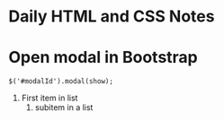 # Daily HTML and CSS Notes

# Open modal in Bootstrap

    $('#modalId').modal(show);

1. First item in list
	1. subitem in a list 

<html>
	<head>
	<title></title>
	</head>
	<body></body>
</html>

<!--stackedit_data:
eyJwcm9wZXJ0aWVzIjoiZXh0ZW5zaW9uczpcbiAgcHJlc2V0Oi
Bjb21tb25tYXJrXG4iLCJoaXN0b3J5IjpbLTU0MTM5OTYxNSw2
NTMyNzU2MTFdfQ==
-->